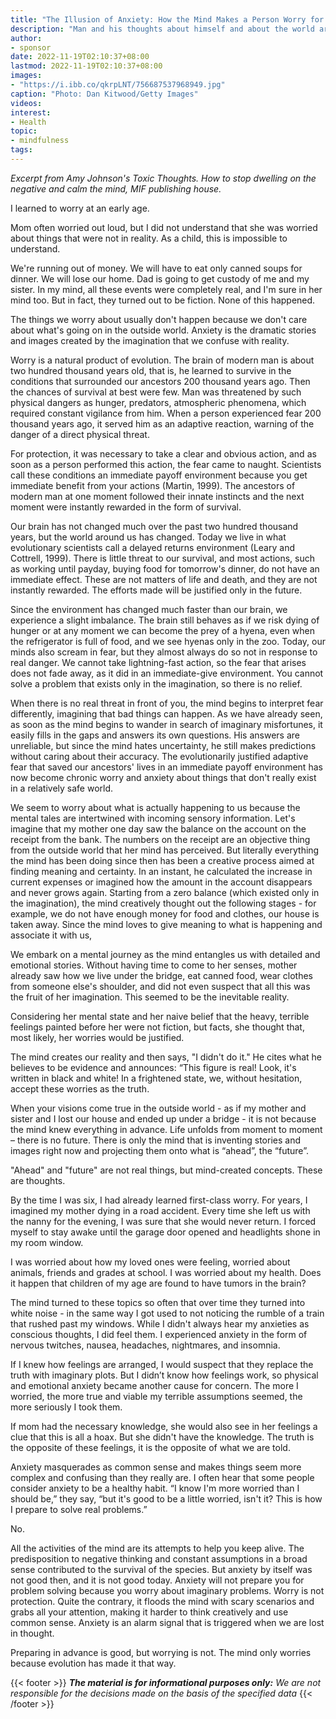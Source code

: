 ```yaml
---
title: "The Illusion of Anxiety: How the Mind Makes a Person Worry for No Reason"
description: "Man and his thoughts about himself and about the world are not the same thing, but the mind considers them as such. Psychologist Amy Johnson reflects on how this illusion has become one of the reasons modern people are too anxious."
author: 
- sponsor
date: 2022-11-19T02:10:37+08:00
lastmod: 2022-11-19T02:10:37+08:00
images: 
- "https://i.ibb.co/qkrpLNT/756687537968949.jpg"
caption: "Photo: Dan Kitwood/Getty Images"
videos:
interest:
- Health
topic:
- mindfulness
tags:
---
```


_Excerpt from Amy Johnson's Toxic Thoughts. How to stop dwelling on the negative and calm the mind, MIF publishing house._

I learned to worry at an early age.

Mom often worried out loud, but I did not understand that she was worried about things that were not in reality. As a child, this is impossible to understand.

We're running out of money. We will have to eat only canned soups for dinner. We will lose our home. Dad is going to get custody of me and my sister. In my mind, all these events were completely real, and I'm sure in her mind too. But in fact, they turned out to be fiction. None of this happened.

The things we worry about usually don't happen because we don't care about what's going on in the outside world. Anxiety is the dramatic stories and images created by the imagination that we confuse with reality.

Worry is a natural product of evolution. The brain of modern man is about two hundred thousand years old, that is, he learned to survive in the conditions that surrounded our ancestors 200 thousand years ago. Then the chances of survival at best were few. Man was threatened by such physical dangers as hunger, predators, atmospheric phenomena, which required constant vigilance from him. When a person experienced fear 200 thousand years ago, it served him as an adaptive reaction, warning of the danger of a direct physical threat.

For protection, it was necessary to take a clear and obvious action, and as soon as a person performed this action, the fear came to naught. Scientists call these conditions an immediate payoff environment because you get immediate benefit from your actions (Martin, 1999). The ancestors of modern man at one moment followed their innate instincts and the next moment were instantly rewarded in the form of survival.

Our brain has not changed much over the past two hundred thousand years, but the world around us has changed. Today we live in what evolutionary scientists call a delayed returns environment (Leary and Cottrell, 1999). There is little threat to our survival, and most actions, such as working until payday, buying food for tomorrow's dinner, do not have an immediate effect. These are not matters of life and death, and they are not instantly rewarded. The efforts made will be justified only in the future.

Since the environment has changed much faster than our brain, we experience a slight imbalance. The brain still behaves as if we risk dying of hunger or at any moment we can become the prey of a hyena, even when the refrigerator is full of food, and we see hyenas only in the zoo. Today, our minds also scream in fear, but they almost always do so not in response to real danger. We cannot take lightning-fast action, so the fear that arises does not fade away, as it did in an immediate-give environment. You cannot solve a problem that exists only in the imagination, so there is no relief.

When there is no real threat in front of you, the mind begins to interpret fear differently, imagining that bad things can happen. As we have already seen, as soon as the mind begins to wander in search of imaginary misfortunes, it easily fills in the gaps and answers its own questions. His answers are unreliable, but since the mind hates uncertainty, he still makes predictions without caring about their accuracy. The evolutionarily justified adaptive fear that saved our ancestors' lives in an immediate payoff environment has now become chronic worry and anxiety about things that don't really exist in a relatively safe world.

We seem to worry about what is actually happening to us because the mental tales are intertwined with incoming sensory information. Let's imagine that my mother one day saw the balance on the account on the receipt from the bank. The numbers on the receipt are an objective thing from the outside world that her mind has perceived. But literally everything the mind has been doing since then has been a creative process aimed at finding meaning and certainty. In an instant, he calculated the increase in current expenses or imagined how the amount in the account disappears and never grows again. Starting from a zero balance (which existed only in the imagination), the mind creatively thought out the following stages - for example, we do not have enough money for food and clothes, our house is taken away. Since the mind loves to give meaning to what is happening and associate it with us,

We embark on a mental journey as the mind entangles us with detailed and emotional stories. Without having time to come to her senses, mother already saw how we live under the bridge, eat canned food, wear clothes from someone else's shoulder, and did not even suspect that all this was the fruit of her imagination. This seemed to be the inevitable reality.

Considering her mental state and her naive belief that the heavy, terrible feelings painted before her were not fiction, but facts, she thought that, most likely, her worries would be justified.

The mind creates our reality and then says, "I didn't do it." He cites what he believes to be evidence and announces: “This figure is real! Look, it's written in black and white! In a frightened state, we, without hesitation, accept these worries as the truth.

When your visions come true in the outside world - as if my mother and sister and I lost our house and ended up under a bridge - it is not because the mind knew everything in advance. Life unfolds from moment to moment – ​​there is no future. There is only the mind that is inventing stories and images right now and projecting them onto what is “ahead”, the “future”.

"Ahead" and "future" are not real things, but mind-created concepts. These are thoughts.

By the time I was six, I had already learned first-class worry. For years, I imagined my mother dying in a road accident. Every time she left us with the nanny for the evening, I was sure that she would never return. I forced myself to stay awake until the garage door opened and headlights shone in my room window.

I was worried about how my loved ones were feeling, worried about animals, friends and grades at school. I was worried about my health. Does it happen that children of my age are found to have tumors in the brain?

The mind turned to these topics so often that over time they turned into white noise - in the same way I got used to not noticing the rumble of a train that rushed past my windows. While I didn't always hear my anxieties as conscious thoughts, I did feel them. I experienced anxiety in the form of nervous twitches, nausea, headaches, nightmares, and insomnia.

If I knew how feelings are arranged, I would suspect that they replace the truth with imaginary plots. But I didn’t know how feelings work, so physical and emotional anxiety became another cause for concern. The more I worried, the more true and viable my terrible assumptions seemed, the more seriously I took them.

If mom had the necessary knowledge, she would also see in her feelings a clue that this is all a hoax. But she didn't have the knowledge. The truth is the opposite of these feelings, it is the opposite of what we are told.

Anxiety masquerades as common sense and makes things seem more complex and confusing than they really are. I often hear that some people consider anxiety to be a healthy habit. “I know I'm more worried than I should be,” they say, “but it's good to be a little worried, isn't it? This is how I prepare to solve real problems.”

No.

All the activities of the mind are its attempts to help you keep alive. The predisposition to negative thinking and constant assumptions in a broad sense contributed to the survival of the species. But anxiety by itself was not good then, and it is not good today. Anxiety will not prepare you for problem solving because you worry about imaginary problems. Worry is not protection. Quite the contrary, it floods the mind with scary scenarios and grabs all your attention, making it harder to think creatively and use common sense. Anxiety is an alarm signal that is triggered when we are lost in thought.

Preparing in advance is good, but worrying is not. The mind only worries because evolution has made it that way.

{{< footer >}}
_**The material is for informational purposes only:** We are not responsible for the decisions made on the basis of the specified data_
{{< /footer >}}
